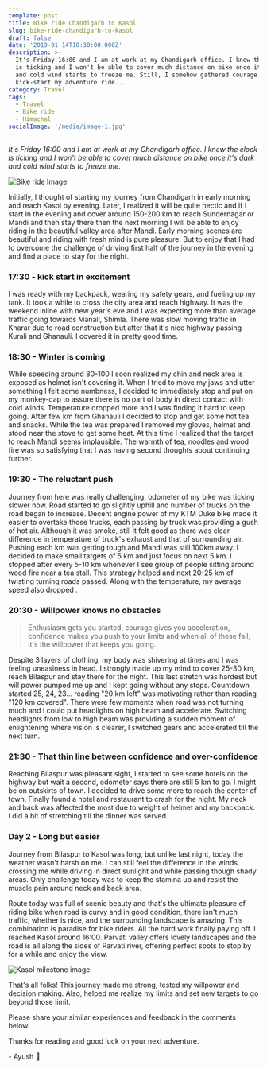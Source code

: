 ```yaml
---
template: post
title: Bike ride Chandigarh to Kasol
slug: bike-ride-chandigarh-to-kasol
draft: false
date: '2019-01-14T18:30:00.000Z'
description: >-
  It's Friday 16:00 and I am at work at my Chandigarh office. I knew the clock
  is ticking and I won't be able to cover much distance on bike once it's dark
  and cold wind starts to freeze me. Still, I somehow gathered courage to
  kick-start my adventure ride...
category: Travel
tags:
  - Travel
  - Bike ride
  - Himachal
socialImage: '/media/image-1.jpg'
---
```


_It's Friday 16:00 and I am at work at my Chandigarh office. I knew the clock is ticking and I won't be able to cover much distance on bike once it's dark and cold wind starts to freeze me._

![Bike ride Image](/media/bike-ride-chandigarh-to-kasol-1.jpg 'Parvati river near barsheni village')

Initially, I thought of starting my journey from Chandigarh in early morning and reach Kasol by evening. Later, I realized it will be quite hectic and if I start in the evening and cover around 150-200 km to reach Sundernagar or Mandi and then stay there then the next morning I will be able to enjoy riding in the beautiful valley area after Mandi. Early morning scenes are beautiful and riding with fresh mind is pure pleasure. But to enjoy that I had to overcome the challenge of driving first half of the journey in the evening and find a place to stay for the night.

### 17:30 - kick start in excitement

I was ready with my backpack, wearing my safety gears, and fueling up my tank. It took a while to cross the city area and reach highway. It was the weekend inline with new year's eve and I was expecting more than average traffic going towards Manali, Shimla. There was slow moving traffic in Kharar due to road construction but after that it's nice highway passing Kurali and Ghanauli. I covered it in pretty good time.

### 18:30 - Winter is coming

While speeding around 80-100 I soon realized my chin and neck area is exposed as helmet isn't covering it. When I tried to move my jaws and utter something I felt some numbness, I decided to immediately stop and put on my monkey-cap to assure there is no part of body in direct contact with cold winds. Temperature dropped more and I was finding it hard to keep going. After few km from Ghanauli I decided to stop and get some hot tea and snacks. While the tea was prepared I removed my gloves, helmet and stood near the stove to get some heat. At this time I realized that the target to reach Mandi seems implausible. The warmth of tea, noodles and wood fire was so satisfying that I was having second thoughts about continuing further.

### 19:30 - The reluctant push

Journey from here was really challenging, odometer of my bike was ticking slower now. Road started to go slightly uphill and number of trucks on the road began to increase. Decent engine power of my KTM Duke bike made it easier to overtake those trucks, each passing by truck was providing a gush of hot air. Although it was smoke, still it felt good as there was clear difference in temperature of truck's exhaust and that of surrounding air.
Pushing each km was getting tough and Mandi was still 100km away. I decided to make small targets of 5 km and just focus on next 5 km. I stopped after every 5-10 km whenever I see group of people sitting around wood fire near a tea stall. This strategy helped and next 20-25 km of twisting turning roads passed. Along with the temperature, my average speed also dropped .

### 20:30 - Willpower knows no obstacles

> Enthusiasm gets you started, courage gives you acceleration, confidence makes you push to your limits and when all of these fail, it's the willpower that keeps you going.

Despite 3 layers of clothing, my body was shivering at times and I was feeling uneasiness in head. I strongly made up my mind to cover 25-30 km, reach Bilaspur and stay there for the night. This last stretch was hardest but will power pumped me up and I kept going without any stops. Countdown started 25, 24, 23... reading "20 km left" was motivating rather than reading "120 km covered".
There were few moments when road was not turning much and I could put headlights on high beam and accelerate. Switching headlights from low to high beam was providing a sudden moment of enlightening where vision is clearer, I switched gears and accelerated till the next turn.

### 21:30 - That thin line between confidence and over-confidence

Reaching Bilaspur was pleasant sight, I started to see some hotels on the highway but wait a second, odometer says there are still 5 km to go. I might be on outskirts of town. I decided to drive some more to reach the center of town.
Finally found a hotel and restaurant to crash for the night. My neck and back was affected the most due to weight of helmet and my backpack. I did a bit of stretching till the dinner was served.

### Day 2 - Long but easier

Journey from Bilaspur to Kasol was long, but unlike last night, today the weather wasn't harsh on me. I can still feel the difference in the winds crossing me while driving in direct sunlight and while passing though shady areas. Only challenge today was to keep the stamina up and resist the muscle pain around neck and back area.

Route today was full of scenic beauty and that's the ultimate pleasure of riding bike when road is curvy and in good condition, there isn't much traffic, whether is nice, and the surrounding landscape is amazing. This combination is paradise for bike riders. All the hard work finally paying off. I reached Kasol around 16:00. Parvati valley offers lovely landscapes and the road is all along the sides of Parvati river, offering perfect spots to stop by for a while and enjoy the view.

![Kasol milestone image](/media/bike-ride-chandigarh-to-kasol-thumb.jpg 'Kasol milestone and beautiful road along side parvati river')

That's all folks! This journey made me strong, tested my willpower and decision making. Also, helped me realize my limits and set new targets to go beyond those limit.

Please share your similar experiences and feedback in the comments below.

Thanks for reading and good luck on your next adventure.

\- Ayush 🙂
